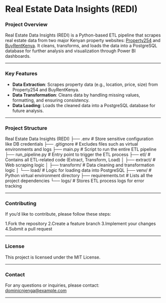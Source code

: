 # **Real Estate Data Insights (REDI)**

### **Project Overview**
Real Estate Data Insights (REDI) is a Python-based ETL pipeline that scrapes real estate data from two major Kenyan property websites: [Property254](http://property254.co.ke) and [BuyRentKenya](http://buyrentkenya.com). It cleans, transforms, and loads the data into a PostgreSQL database for further analysis and visualization through Power BI dashboards.

---

### **Key Features**
- **Data Extraction**: Scrapes property data (e.g., location, price, size) from Property254 and BuyRentKenya.
- **Data Transformation**: Cleans data by handling missing values, formatting, and ensuring consistency.
- **Data Loading**: Loads the cleaned data into a PostgreSQL database for future analysis.

---
### **Project Structure**
Real Estate Data Insights (REDI)
├── .env # Store sensitive configuration like DB credentials
├── .gitignore # Excludes files such as virtual environments and logs
├── main.py # Script to run the entire ETL pipeline
├── run_pipeline.py # Entry point to trigger the ETL process
├── etl/ # Contains all ETL-related code (Extract, Transform, Load)
│ ├── extract/ # Web scraping logic
│ ├── transform/ # Data cleaning and transformation logic
│ └── load/ # Logic for loading data into PostgreSQL
├── venv/ # Python virtual environment directory
├── requirements.txt # Lists all the project dependencies
└── logs/ # Stores ETL process logs for error tracking

---
### Contributing
If you’d like to contribute, please follow these steps:

1.Fork the repository
2.Create a feature branch
3.Implement your changes
4.Submit a pull request

---
### License
This project is licensed under the MIT License.

---
### Contact
For any questions or inquiries, please contact: dominicnjenga@example.com

---
